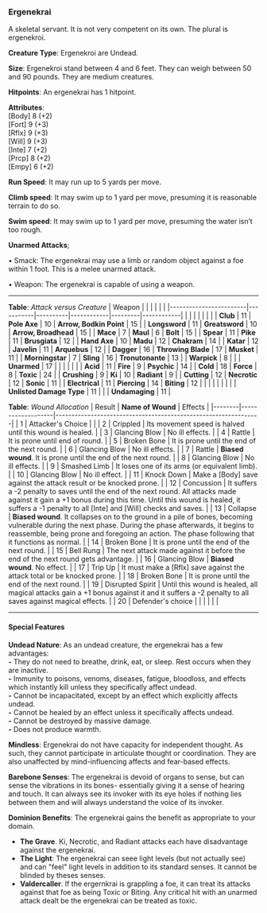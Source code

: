 ### Ergenekrai
A skeletal servant. It is not very competent on its own. The plural is ergenekroi.

**Creature Type**: Ergenekroi are Undead.

**Size**: Ergenekroi stand between 4 and 6 feet. They can weigh between 50 and 90 pounds. They are medium creatures.

**Hitpoints**: An ergenekrai has 1 hitpoint.

**Attributes**:  
[Body] 8 (+2)  
[Fort] 9 (+3)  
[Rflx] 9 (+3)  
[Will] 9 (+3)  
[Inte] 7 (+2)  
[Prcp] 8 (+2)  
[Empy] 6 (+2)  

**Run Speed**: It may run up to 5 yards per move.

**Climb speed**: It may swim up to 1 yard per move, presuming it is reasonable terrain to do so.

**Swim speed**: It may swim up to 1 yard per move, presuming the water isn’t too rough.

**Unarmed Attacks**;

 • Smack: The ergenekrai may use a limb or random object against a foe within 1 foot. This is a melee unarmed attack.

 • Weapon: The ergenekrai is capable of using a weapon.

---------------------

**Table**: *Attack versus Creature*
| Weapon                 |          |            |         |            |         |
|------------------------|-----------|----------|------------|---------|------------|
|                            |        |                    |        |                            |         |
| **Club**                   | 11     | **Pole Axe**       | 10     | **Arrow, Bodkin Point**    | 15    |
| **Longsword**              | 11     | **Greatsword**     | 10     | **Arrow, Broadhead**       | 15    |
| **Mace**                   | 7      | **Maul**           | 6      | **Bolt**                   | 15    |
| **Spear**                  | 11     | **Pike**           | 11     | **Brusgiata**              | 12    |
| **Hand Axe**               | 10     | **Madu**           | 12     | **Chakram**                | 14    |
| **Katar**                  | 12     | **Javelin**        | 11     | **Arquebus**               | 12    |
| **Dagger**                 | 16     | **Throwing Blade** | 17     | **Musket**                 | 11    |
| **Morningstar**            | 7      | **Sling**          | 16     | **Tronutonante**           | 13    |
| **Warpick**                | 8      |                    |        | **Unarmed**                | 17    |
|                            |        |                    |        |
| **Acid**                   | 11     | **Fire**           | 9      | **Psychic**                | 14     |
| **Cold**                   | 18     | **Force**          | 8      | **Toxic**                  | 24     |
| **Crushing**               | 9      | **Ki**             | 10     | **Radiant**                | 9      |
| **Cutting**                | 12     | **Necrotic**       | 12     | **Sonic**                  | 11     |
| **Electrical**             | 11     | **Piercing**       | 14     | **Biting**                 | 12     |
|                            |        |                    |        |                            |        |
| **Unlisted Damage Type**   | 11     |                    |        | **Undamaging**             | 11 |



**Table**: *Wound Allocation*
| Result | **Name of Wound** | Effects                                                        |
|--------|-------------------|----------------------------------------------------------------|
|   1    | Attacker's Choice |                                                                |
|   2    | Crippled          | Its movement speed is halved until this wound is healed.      |
|   3    | Glancing Blow     | No ill effects. |
|   4    | Rattle            | It is prone until end of round. |
|   5    | Broken Bone       | It is prone until the end of the next round. |
|   6    | Glancing Blow     | No ill effects. |
|   7    | Rattle            | **Biased wound**. It is prone until the end of the next round. |
|   8    | Glancing Blow     | No ill effects.                                     |
|   9    | Smashed Limb      | It loses one of its arms (or equivalent limb). |
|   10   | Glancing Blow     | No ill effect. |
|   11   | Knock Down        | Make a [Body] save against the attack result or be knocked prone. |
|   12   | Concussion        | It suffers a -2 penalty to saves until the end of the next round. All attacks made against it gain a +1 bonus during this time. Until this wound is healed, it suffers a -1 penalty to all [Inte] and [Will] checks and saves. |
|   13   | Collapse         | **Biased wound**. It collapses on to the ground in a pile of bones, becoming vulnerable during the next phase. During the phase afterwards, it begins to reassemble, being prone and foregoing an action. The phase following that it functions as normal. |
|   14   | Broken Bone       | It is prone until the end of the next round. |
|   15   | Bell Rung         | The next attack made against it before the end of the next round gets advantage.  |
|   16   | Glancing Blow     | **Biased wound**. No effect. |
|   17   | Trip Up           | It must make a [Rflx] save against the attack total or be knocked prone.                                  |
|   18   | Broken Bone       | It is prone until the end of the next round. |
|   19   | Disrupted Spirit  | Until this wound is healed, all magical attacks gain a +1 bonus against it and it suffers a -2 penalty to all saves against magical effects. |
|   20   | Defender's choice |                                   |
|        |                                                |                                   |

---------------------

#### Special Features

**Undead Nature**: As an undead creature, the ergenekrai has a few advantages:  
**-** They do not need to breathe, drink, eat, or sleep. Rest occurs when they are inactive.  
**-** Immunity to poisons, venoms, diseases, fatigue, bloodloss, and effects which instantly kill unless they specifically affect undead.  
**-** Cannot be incapacitated, except by an effect which explicitly affects undead.  
**-** Cannot be healed by an effect unless it specifically affects undead.  
**-** Cannot be destroyed by massive damage.  
**-** Does not produce warmth.  

**Mindless**: Ergenekrai do not have capacity for independent thought. As such, they cannot participate in articulate thought or coordination. They are also unaffected by mind-influencing affects and fear-based effects.

**Barebone Senses**: The ergenekrai is devoid of organs to sense, but can sense the vibrations in its bones- essentially giving it a sense of hearing and touch. It can always see its invoker with its eye holes if nothing lies between them and will always understand the voice of its invoker.

**Dominion Benefits**: The ergenekrai gains the benefit as appropriate to your domain.  
* **The Grave**. Ki, Necrotic, and Radiant attacks each have disadvantage against the ergenekrai.
* **The Light**: The ergenekrai can seee light levels (but not actually see) and can "feel" light levels in addition to its standard senses. It cannot be blinded by theses senses.
* **Valdercaller**. If the ergernkrai is grappling a foe, it can treat its attacks against that foe as being Toxic or Biting. Any critical hit with an unarmed attack dealt be the ergenekrai can be treated as toxic.
